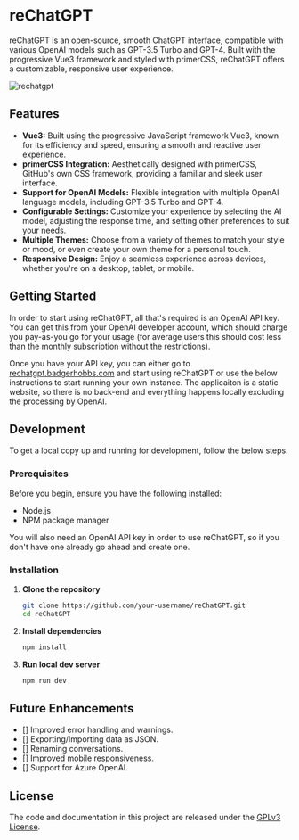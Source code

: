 # reChatGPT

reChatGPT is an open-source, smooth ChatGPT interface, compatible with various OpenAI models such as GPT-3.5 Turbo and GPT-4. Built with the progressive Vue3 framework and styled with primerCSS, reChatGPT offers a customizable, responsive user experience.

![rechatgpt](https://github.com/BadgerHobbs/reChatGPT-Vue/assets/23462440/ac8d2f58-bf5f-4825-af99-bfda0a8755bd)

## Features

- **Vue3:** Built using the progressive JavaScript framework Vue3, known for its efficiency and speed, ensuring a smooth and reactive user experience.
- **primerCSS Integration:** Aesthetically designed with primerCSS, GitHub's own CSS framework, providing a familiar and sleek user interface.
- **Support for OpenAI Models:** Flexible integration with multiple OpenAI language models, including GPT-3.5 Turbo and GPT-4.
- **Configurable Settings:** Customize your experience by selecting the AI model, adjusting the response time, and setting other preferences to suit your needs.
- **Multiple Themes:** Choose from a variety of themes to match your style or mood, or even create your own theme for a personal touch.
- **Responsive Design:** Enjoy a seamless experience across devices, whether you're on a desktop, tablet, or mobile.

## Getting Started

In order to start using reChatGPT, all that's required is an OpenAI API key. You can get this from your OpenAI developer account, which should charge you pay-as-you go for your usage (for average users this should cost less than the monthly subscription without the restrictions).

Once you have your API key, you can either go to [rechatgpt.badgerhobbs.com](https://rechatgpt.badgerhobbs.com) and start using reChatGPT or use the below instructions to start running your own instance. The applicaiton is a static website, so there is no back-end and everything happens locally excluding the processing by OpenAI.

## Development

To get a local copy up and running for development, follow the below steps.

### Prerequisites

Before you begin, ensure you have the following installed:
- Node.js
- NPM package manager

You will also need an OpenAI API key in order to use reChatGPT, so if you don't have one already go ahead and create one.

### Installation

1. **Clone the repository**

    ```bash
    git clone https://github.com/your-username/reChatGPT.git
    cd reChatGPT
    ```

2. **Install dependencies**

    ```bash
    npm install
    ```

3. **Run local dev server**

    ```bash
    npm run dev
    ```

## Future Enhancements

- [] Improved error handling and warnings.
- [] Exporting/Importing data as JSON.
- [] Renaming conversations.
- [] Improved mobile responsiveness.
- [] Support for Azure OpenAI.

## License

The code and documentation in this project are released under the [GPLv3 License](LICENSE).
